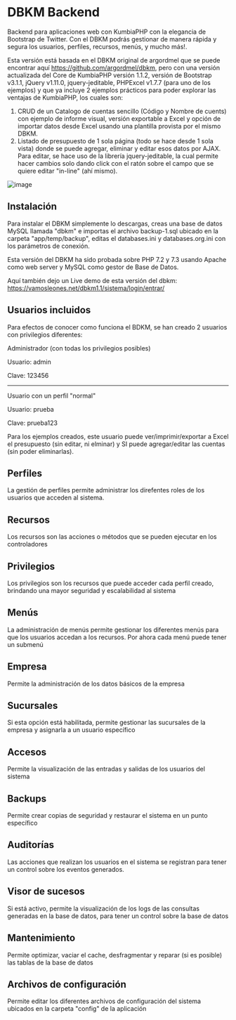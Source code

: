 DBKM Backend
====================

Backend para aplicaciones web con KumbiaPHP con la elegancia de Bootstrap de Twitter.  Con el DBKM podrás gestionar de manera rápida y segura los usuarios, perfiles, recursos, menús, y mucho más!.

Esta versión está basada en el DBKM original de argordmel que se puede encontrar aquí https://github.com/argordmel/dbkm, pero con una versión actualizada del Core de KumbiaPHP versión 1.1.2, versión de Bootstrap v3.1.1, jQuery v1.11.0, jquery-jeditable, PHPExcel v1.7.7 (para uno de los ejemplos) y que ya incluye 2 ejemplos prácticos para poder explorar las ventajas de KumbiaPHP, los cuales son:
1. CRUD de un Catalogo de cuentas sencillo (Código y Nombre de cuents) con ejemplo de informe visual, versión exportable a Excel y opción de importar datos desde Excel usando una plantilla provista por el mismo DBKM.
2. Listado de presupuesto de 1 sola página (todo se hace desde 1 sola vista) donde se puede agregar, eliminar y editar esos datos por AJAX.  Para editar, se hace uso de la librería jquery-jeditable, la cual permite hacer cambios solo dando click con el ratón sobre el campo que se quiere editar "in-line" (ahí mismo).

![image](https://i.ibb.co/bm9K2FC/dbkm1-1.png)


Instalación
-------------------
Para instalar el DBKM simplemente lo descargas, creas una base de datos MySQL llamada "dbkm" e importas el archivo backup-1.sql ubicado en la carpeta "app/temp/backup", editas el databases.ini y databases.org.ini con los parámetros de conexión.

Esta versión del DBKM ha sido probada sobre PHP 7.2 y 7.3 usando Apache como web server y MySQL como gestor de Base de Datos.

Aquí también dejo un Live demo de esta versión del dbkm:
https://vamosleones.net/dbkm1.1/sistema/login/entrar/ 


Usuarios incluidos
-------------------

Para efectos de conocer como funciona el BDKM, se han creado 2 usuarios con privilegios diferentes:

Administrador (con todas los privilegios posibles)

Usuario: admin

Clave: 123456

-------------------

Usuario con un perfil "normal"

Usuario: prueba

Clave: prueba123

Para los ejemplos creados, este usuario puede ver/imprimir/exportar a Excel el presupuesto (sin editar, ni elminar) y SI puede agregar/editar las cuentas (sin poder eliminarlas).



Perfiles
-------------------
La gestión de perfiles permite administrar los direfentes roles de los usuarios que acceden al sistema.

Recursos
-------------------
Los recursos son las acciones o métodos que se pueden ejecutar en los controladores

Privilegios
-------------------
Los privilegios son los recursos que puede acceder cada perfil creado, brindando una mayor seguridad y escalabilidad al sistema

Menús
-------------------
La administración de menús permite gestionar los diferentes menús para que los usuarios accedan a los recursos.  Por ahora cada menú puede tener un submenú

Empresa
-------------------
Permite la administración de los datos básicos de la empresa

Sucursales
-------------------
Si esta opción está habilitada, permite gestionar las sucursales de la empresa y asignarla a un usuario específico

Accesos
-------------------
Permite la visualización de las entradas y salidas de los usuarios del sistema

Backups
-------------------
Permite crear copias de seguridad y restaurar el sistema en un punto específico

Auditorías
-------------------
Las acciones que realizan los usuarios en el sistema se registran para tener un control sobre los eventos generados.

Visor de sucesos
-------------------
Si está activo, permite la visualización de los logs de las consultas generadas en la base de datos, para tener un control sobre la base de datos

Mantenimiento
-------------------
Permite optimizar, vaciar el cache, desfragmentar y reparar (si es posible) las tablas de la base de datos

Archivos de configuración
-------------------
Permite editar los diferentes archivos de configuración del sistema ubicados en la carpeta "config" de la aplicación

